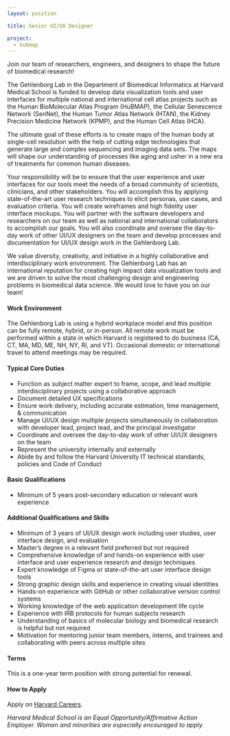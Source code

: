 ```yaml
---
layout: position

title: Senior UI/UX Designer

project:
  - hubmap
---
```


Join our team of researchers, engineers, and designers to shape the future of biomedical research! 

The Gehlenborg Lab in the Department of Biomedical Informatics at Harvard Medical School is funded to develop data visualization tools and user interfaces for multiple national and international cell atlas projects such as the Human BioMolecular Atlas Program (HuBMAP), the Cellular Senescence Network (SenNet), the Human Tumor Atlas Network (HTAN), the Kidney Precision Medicine Network (KPMP), and the Human Cell Atlas (HCA). 

The ultimate goal of these efforts is to create maps of the human body at single-cell resolution with the help of cutting edge technologies that generate large and complex sequencing and imaging data sets. The maps will shape our understanding of processes like aging and usher in a new era of treatments for common human diseases. 
 

Your responsibility will be to ensure that the user experience and user interfaces for our tools meet the needs of a broad community of scientists, clinicians, and other stakeholders. You will accomplish this by applying state-of-the-art user research techniques to elicit personas, use cases, and evaluation criteria. You will create wireframes and high fidelity user interface mockups. You will partner with the software developers and researchers on our team as well as national and international collaborators to accomplish our goals. You will also coordinate and oversee the day-to-day work of other UI/UX designers on the team and develop processes and documentation for UI/UX design work in the Gehlenborg Lab.
 

We value diversity, creativity, and initiative in a highly collaborative and interdisciplinary work environment. The Gehlenborg Lab has an international reputation for creating high impact data visualization tools and we are driven to solve the most challenging design and engineering problems in biomedical data science. We would love to have you on our team!

#### Work Environment
The Gehlenborg Lab is using a hybrid workplace model and this position can be fully remote, hybrid, or in-person. All remote work must be performed within a state in which Harvard is registered to do business (CA, CT, MA, MD, ME, NH, NY, RI, and VT). Occasional domestic or international travel to attend meetings may be required.

#### Typical Core Duties
- Function as subject matter expert to frame, scope, and lead multiple interdisciplinary projects using a collaborative approach
- Document detailed UX specifications
- Ensure work delivery, including accurate estimation, time management, & communication
- Manage UI/UX design multiple projects simultaneously in collaboration with developer lead, project lead, and the principal investigator
- Coordinate and oversee the day-to-day work of other UI/UX designers on the team
- Represent the university internally and externally
- Abide by and follow the Harvard University IT technical standards, policies and Code of Conduct

#### Basic Qualifications
- Minimum of 5 years post-secondary education or relevant work experience

#### Additional Qualifications and Skills
- Minimum of 3 years of UI/UX design work including user studies, user interface design, and evaluation
- Master’s degree in a relevant field preferred but not required
- Comprehensive knowledge of and hands-on experience with user interface and user experience research and design techniques
- Expert knowledge of Figma or state-of-the-art user interface design tools
- Strong graphic design skills and experience in creating visual identities
- Hands-on experience with GitHub or other collaborative version control systems
- Working knowledge of the web application development life cycle
- Experience with IRB protocols for human subjects research
- Understanding of basics of molecular biology and biomedical research is helpful but not required
- Motivation for mentoring junior team members, interns, and trainees and collaborating with peers across multiple sites

#### Terms
This is a one-year term position with strong potential for renewal.

#### How to Apply
Apply on [Harvard Careers](https://sjobs.brassring.com/TGnewUI/Search/home/HomeWithPreLoad?partnerid=25240&siteid=5341&PageType=JobDetails&jobid=1975023).

*Harvard Medical School is an Equal Opportunity/Affirmative Action Employer. Women and minorities are especially encouraged to apply.*